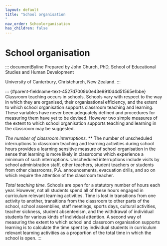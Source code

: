 ```yaml
---
layout: default
title: "School organisation 
"
nav_order: Schoolorganisation
has_children: false
---
```

# School organisation 


::: documentByline
Prepared by John Church, PhD, School of Educational Studies and Human
Development

University of Canterbury, Christchurch, New Zealand.
:::

::: {#parent-fieldname-text-4527d7009b0e43e9910d4d51565e1bbe}
Classroom teaching occurs in schools. Schools vary with respect to the
way in which they are organised, their organisational efficiency, and
the extent to which school organisation supports classroom teaching and
learning. These variables have never been adequately defined and
procedures for measuring them have yet to be devised. However two simple
measures of the extent to which school organisation supports teaching
and learning in the classroom may be suggested.

*The number of classroom interruptions.* ** The number of unscheduled
interruptions to classroom teaching and learning activities during
school hours provides a learning sensitive measure of school
organisation in the sense that learning is more likely in classrooms
which experience a minimum of such interruptions. Unscheduled
interruptions include visits by school administration staff, other
teachers, student teachers or students from other classrooms, P.A.
announcements, evacuation drills, and so on which require the attention
of the classroom teacher.

*Total teaching time.* Schools are open for a statutory number of hours
each year. However, not all students spend all of these hours engaged in
curriculum relevant learning activities. Time is lost in transitions
from one activity to another, transitions from the classroom to other
parts of the school, school assemblies, staff meetings, sports days,
cultural activities, teacher sickness, student absenteeism, and the
withdrawal of individual students for various kinds of individual
attention. A second way of measuring the extent to which school and
classroom organisation supports learning is to calculate the time spent
by individual students in curriculum relevant learning activities as a
proportion of the total time in which the school is open.
:::
